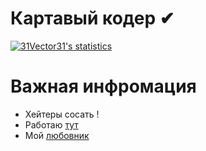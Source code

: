 # Картавый кодер  ✔
[![31Vector31's statistics](https://github-readme-stats.vercel.app/api?username=31Vector31&show_icons=true&theme=tokyonight)](#)

# Важная инфромация 
- Хейтеры сосать !
- Работаю [тут](https://github.com/k17-1)
- Мой [любовник](https://github.com/p0lunin)
